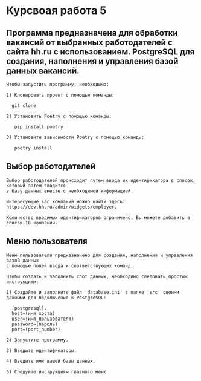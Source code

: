 # Курсвоая работа 5

## Программа предназначена для обработки вакансий от выбранных работодателей с сайта hh.ru с использованием. PostgreSQL для создания, наполнения и управления базой данных вакансий.  

    Чтобы запустить программу, необходимо: 
  
    1) Клонировать проект с помощью команды:  

      git clone  

    2) Установить Poetry с помощью команды:  

       pip install poetry
  
    3) Установите зависимости Poetry с помощью команды:  
  
       poetry install

## Выбор работодателей

    Выбор работодателей происходит путем ввода их идентификатора в список, который затем вводится 
    в базу данных вместе с необходимой информацией.

    Интересующие вас компаний можно найти здесь: https://dev.hh.ru/admin/widgets/employer.

    Количество вводимых идентификаторов ограничено. Вы можете добавить в список 10 компаний.

## Меню пользователя

    Меню пользователя предназначено для создания, наполнения и управления базой данных 
    с помощью полей ввода и соответствующих команд.

    Чтобы создать и заполнить слот данных, необходимо следовать простым инструкциям:

    1) Создайте и заполните файл 'database.ini' в папке 'src' своими данными для подключения к PostgreSQL:
    
      [postgresql].  
      host=(имя_хоста)  
      user=(имя_пользователя)  
      password=(пароль)  
      port=(port_number) 
      
    2) Запустите программу.
    
    3) Введите идентификаторы.
  
    4) Введите имя вашей базы данных.
  
    5) Следуйте инструкциям главного меню

